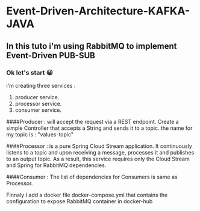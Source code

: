 # Event-Driven-Architecture-KAFKA-JAVA
## In this tuto i'm using RabbitMQ to implement Event-Driven PUB-SUB
  ### Ok let's start :grinning:

i'm creating three services :<br />

 1. producer service.
 2. processor service.
 3. consumer service.

####Producer : will accept the request via a REST endpoint.
Create a simple Controller that accepts a String and sends it to a topic.
the name for my topic is : "values-topic"

####Processor : is a pure Spring Cloud Stream application. It continuously listens to a topic and upon receiving a message, processes it and publishes to an output topic. As a result, this service requires only the Cloud Stream and Spring for RabbitMQ dependencies.

####Consumer : The list of dependencies for Consumers is same as Processor.

Finnaly I add a docker file docker-compose.yml that contains the configuration to expose RabbitMQ container in docker-hub